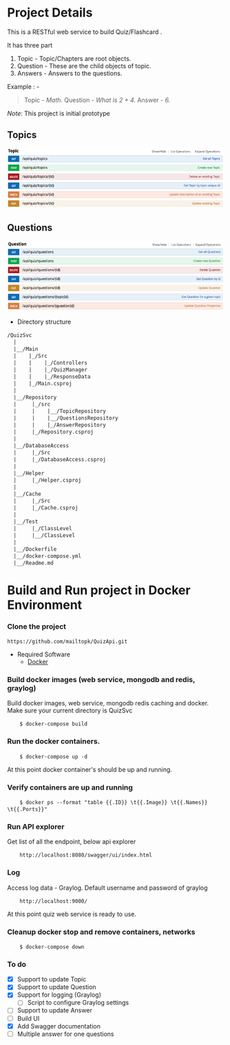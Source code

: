 # Project Details
This is a RESTful web service to build Quiz/Flashcard .

It has three part
   1. Topic - Topic/Chapters are root objects.
   2. Question - These are the child objects of topic.
   3. Answers - Answers to the questions. 

Example : -
>Topic - *Math.*
>Question - *What is 2 + 4.*
>Answer - *6.*

*Note*: This project is initial prototype 


## Topics
![ScreenShot](/QuizSvc/Images/topics.png)

## Questions
![ScreenShot](/QuizSvc/Images/questions.png)


*   Directory structure
```
/QuizSvc
  |
  |__/Main
  |    |_/Src
  |    |    |_/Controllers
  |    |    |_/QuizManager
  |    |    |_/ResponseData
  |    |_/Main.csproj
  |
  |__/Repository
  |     |_/src
  |     |    |__/TopicRepository
  |     |    |__/QuestionsRepository
  |     |    |_/AnswerRepository
  |     |_/Repository.csproj
  |
  |__/DatabaseAccess
  |     |_/Src
  |     |_/DatabaseAccess.csproj
  |
  |__/Helper
  |     |_/Helper.csproj
  |
  |__/Cache
  |     |_/Src
  |     |_/Cache.csproj
  |
  |__/Test
  |     |_/ClassLevel
  |     |__/ClassLevel
  |
  |__/Dockerfile
  |__/docker-compose.yml
  |__/Readme.md

```


# Build and Run project in Docker Environment

### Clone the project
```
https://github.com/mailtopk/QuizApi.git
```
* Required Software 
    - [Docker](https://www.docker.com/)
    
### Build docker images (web service, mongodb and redis, graylog)
Build docker images, web service, mongodb redis caching and docker.
Make sure your current directory is QuizSvc
```
    $ docker-compose build
```

### Run the docker containers.
```
    $ docker-compose up -d
```

At this point docker container's should be up and running.

### Verify containers are up and running
```
    $ docker ps --format "table {{.ID}} \t{{.Image}} \t{{.Names}} \t{{.Ports}}"
``` 

### Run API explorer
Get list of all the endpoint, below api explorer
```
    http://localhost:8080/swagger/ui/index.html
```

### Log
Access log data - Graylog.
Default username and password of graylog
```
    http://localhost:9000/
```

At this point quiz web service is ready to use.

### Cleanup docker stop and remove containers, networks
```
    $ docker-compose down
```

### To do
- [x] Support to update Topic
- [x] Support to update Question
- [x] Support for logging (Graylog)
    - [ ] Script to configure Graylog settings
- [ ] Support to update Answer
- [ ] Build UI
- [x] Add Swagger documentation
- [ ] Multiple answer for one questions
